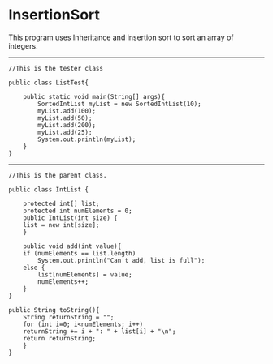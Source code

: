 # InsertionSort
This program uses Inheritance and insertion sort to sort an array of integers.

-------------------------------------------------------------------
```
//This is the tester class

public class ListTest{

    public static void main(String[] args){
        SortedIntList myList = new SortedIntList(10);
        myList.add(100);
        myList.add(50);
        myList.add(200);
        myList.add(25);
        System.out.println(myList);
    }
}
```
----------------------------------------
```
//This is the parent class.

public class IntList {

    protected int[] list;
    protected int numElements = 0;
    public IntList(int size) {
    list = new int[size];
    }

    public void add(int value){
    if (numElements == list.length)
        System.out.println("Can't add, list is full");
    else {
        list[numElements] = value;
        numElements++;
    }
}

public String toString(){
    String returnString = "";
    for (int i=0; i<numElements; i++)
    returnString += i + ": " + list[i] + "\n";
    return returnString;
    }    
}

```
   
